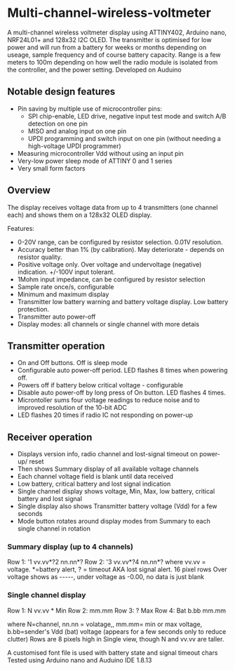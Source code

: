 # Multi-channel-wireless-voltmeter
A multi-channel wireless voltmeter display using ATTINY402, Arduino nano, NRF24L01+ and 128x32 I2C OLED.
The transmitter is optimised for low power and will run from a battery for weeks or months depending on useage, sample frequency and of course battery capacity.
Range is a few meters to 100m depending on how well the radio module is isolated from the controller, and the power setting.
Developed on Auduino

## Notable design features
* Pin saving by multiple use of microcontroller pins:
  * SPI chip-enable, LED drive, negative input test mode and switch A/B detection on one pin
  * MISO and analog input on one pin
  * UPDI programming and switch input on one pin (without needing a high-voltage UPDI programmer)
* Measuring microcontroller Vdd without using an input pin
* Very-low power sleep mode of ATTINY 0 and 1 series
* Very small form factors

## Overview
The display receives voltage data from up to 4 transmitters (one channel each) and shows them on a 128x32 OLED display.

Features:
* 0-20V range, can be configured by resistor selection. 0.01V resolution.
* Accuracy better than 1% (by calibration). May deteriorate - depends on resistor quality.
* Positive voltage only. Over voltage and undervoltage (negative) indication. +/-100V input tolerant.
* 1Mohm input impedance, can be configured by resistor selection
* Sample rate once/s, configurable
* Minimum and maximum display
* Transmitter low battery warning and battery voltage display. Low battery protection.
* Transmitter auto power-off
* Display modes: all channels or single channel with more detais

## Transmitter operation
* On and Off buttons. Off is sleep mode
* Configurable auto power-off period. LED flashes 8 times when powering off.
* Powers off if battery below critical voltage - configurable
* Disable auto power-off by long press of On button. LED flashes 4 times.
* Microntoller sums four voltage readings to reduce noise and to improved resolution of the 10-bit ADC
* LED flashes 20 times if radio IC not responding on power-up

## Receiver operation
* Displays version info, radio channel and lost-signal timeout on power-up/ reset
* Then shows Summary display of all available voltage channels
* Each channel voltage field is blank until data received
* Low battery, critical battery and lost signal indication
* Single channel display shows voltage, Min, Max, low battery, critical battery and lost signal
* Single display also shows Transmitter battery voltage (Vdd) for a few seconds
* Mode button rotates around display modes from Summary to each single channel in rotation

### Summary display (up to 4 channels)
 Row 1: '1 vv.vv*?2 nn.nn*?
 Row 2: '3 vv.vv*?4 nn.nn*?
 where vv.vv = voltage. *=battery alert, ? = timeout AKA lost signal alert. 16 pixel rows
 Over voltage shows as -----, under voltage as -0.00, no data is just blank

### Single channel display
 Row 1: N vv.vv *   Min
 Row 2:             mm.mm
 Row 3:         ?   Max
 Row 4: Bat b.bb    mm.mm

 where N=channel, nn.nn = volatage,, mm.mm= min or max voltage, 
 b.bb=sender's Vdd (bat) voltage (appears for a few seconds only to reduce clutter)
 Rows are 8 pixels high in Single view, though N and vv.vv are taller.

A customised font file is used with battery state and signal timeout chars
Tested using Arduino nano and Auduino IDE 1.8.13
